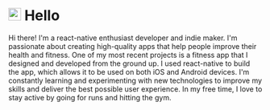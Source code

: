 # <img src="https://media.giphy.com/media/hvRJCLFzcasrR4ia7z/giphy.gif" width="25px" height="25px"> Hello
Hi there! I'm a react-native enthusiast developer and indie maker. I'm passionate about creating high-quality apps that help people improve their health and fitness. One of my most recent projects is a fitness app that I designed and developed from the ground up. I used react-native to build the app, which allows it to be used on both iOS and Android devices. I'm constantly learning and experimenting with new technologies to improve my skills and deliver the best possible user experience. In my free time, I love to stay active by going for runs and hitting the gym.
